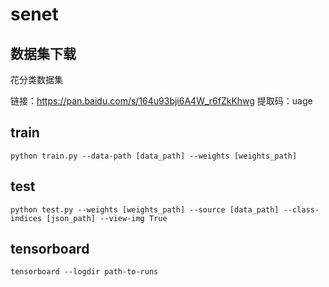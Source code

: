 # senet

## 数据集下载
花分类数据集

链接：https://pan.baidu.com/s/164u93bji6A4W_r6fZkKhwg 
提取码：uage

## train
```
python train.py --data-path [data_path] --weights [weights_path]
```

## test
```
python test.py --weights [weights_path] --source [data_path] --class-indices [json_path] --view-img True
```

## tensorboard
```
tensorboard --logdir path-to-runs
```